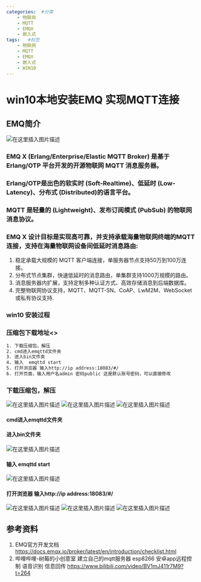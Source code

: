 ```yaml
---
categories:  #分类
    - 物联网
    - MQTT
    - EMQX
    - 嵌入式
tags:   #标签
    - 物联网
    - MQTT
    - EMQX
    - 嵌入式
    - WIN10
---
```

# win10本地安装EMQ 实现MQTT连接
<!-- more -->
## EMQ简介
![在这里插入图片描述](https://img-blog.csdnimg.cn/20200430083013451.png?x-oss-process=image/watermark,type_ZmFuZ3poZW5naGVpdGk,shadow_10,text_aHR0cHM6Ly9ibG9nLmNzZG4ubmV0L3dlaXhpbl80MzU5OTM5MA==,size_16,color_FFFFFF,t_70#pic_center)
### EMQ X (Erlang/Enterprise/Elastic MQTT Broker) 是基于 Erlang/OTP 平台开发的开源物联网 MQTT 消息服务器。
### Erlang/OTP是出色的软实时 (Soft-Realtime)、低延时 (Low-Latency)、分布式 (Distributed)的语言平台。
### MQTT 是轻量的 (Lightweight)、发布订阅模式 (PubSub) 的物联网消息协议。
### EMQ X 设计目标是实现高可靠，并支持承载海量物联网终端的MQTT连接，支持在海量物联网设备间低延时消息路由:
1. 稳定承载大规模的 MQTT 客户端连接，单服务器节点支持50万到100万连接。
2. 分布式节点集群，快速低延时的消息路由，单集群支持1000万规模的路由。
3. 消息服务器内扩展，支持定制多种认证方式、高效存储消息到后端数据库。
4. 完整物联网协议支持，MQTT、MQTT-SN、CoAP、LwM2M、WebSocket 或私有协议支持.
### win10 安装过程
### 压缩包下载地址<>
```bash
1. 下载压缩包，解压
2. cmd进入emqttd文件夹
3. 进入bin文件夹
4. 输入  emqttd start
5. 打开浏览器 输入http://ip address:18083/#/
6. 打开页面，输入用户名admin 密码public 这是默认账号密码，可以直接修改
```
### 下载压缩包，解压
![在这里插入图片描述](https://img-blog.csdnimg.cn/20200430084335147.png#pic_center)
![在这里插入图片描述](https://img-blog.csdnimg.cn/20200430084356749.png#pic_center)
![在这里插入图片描述](https://img-blog.csdnimg.cn/20200430084406906.png?x-oss-process=image/watermark,type_ZmFuZ3poZW5naGVpdGk,shadow_10,text_aHR0cHM6Ly9ibG9nLmNzZG4ubmV0L3dlaXhpbl80MzU5OTM5MA==,size_16,color_FFFFFF,t_70#pic_center)
#### cmd进入emqttd文件夹 
#### 进入bin文件夹
![在这里插入图片描述](https://img-blog.csdnimg.cn/20200430084419268.png?x-oss-process=image/watermark,type_ZmFuZ3poZW5naGVpdGk,shadow_10,text_aHR0cHM6Ly9ibG9nLmNzZG4ubmV0L3dlaXhpbl80MzU5OTM5MA==,size_16,color_FFFFFF,t_70#pic_center)
#### 输入  emqttd start
![在这里插入图片描述](https://img-blog.csdnimg.cn/20200430084601393.png?x-oss-process=image/watermark,type_ZmFuZ3poZW5naGVpdGk,shadow_10,text_aHR0cHM6Ly9ibG9nLmNzZG4ubmV0L3dlaXhpbl80MzU5OTM5MA==,size_16,color_FFFFFF,t_70#pic_center)
#### 打开浏览器 输入http://ip address:18083/#/
![在这里插入图片描述](https://img-blog.csdnimg.cn/20200430084704299.png?x-oss-process=image/watermark,type_ZmFuZ3poZW5naGVpdGk,shadow_10,text_aHR0cHM6Ly9ibG9nLmNzZG4ubmV0L3dlaXhpbl80MzU5OTM5MA==,size_16,color_FFFFFF,t_70#pic_center)
![在这里插入图片描述](https://img-blog.csdnimg.cn/20200430084820610.png?x-oss-process=image/watermark,type_ZmFuZ3poZW5naGVpdGk,shadow_10,text_aHR0cHM6Ly9ibG9nLmNzZG4ubmV0L3dlaXhpbl80MzU5OTM5MA==,size_16,color_FFFFFF,t_70#pic_center)
![在这里插入图片描述](https://img-blog.csdnimg.cn/20200430084834356.png?x-oss-process=image/watermark,type_ZmFuZ3poZW5naGVpdGk,shadow_10,text_aHR0cHM6Ly9ibG9nLmNzZG4ubmV0L3dlaXhpbl80MzU5OTM5MA==,size_16,color_FFFFFF,t_70#pic_center)
## 参考资料
1. EMQ官方开发文档<https://docs.emqx.io/broker/latest/en/introduction/checklist.html>
2.  哔哩哔哩-树莓的小创意室 建立自己的mqtt服务器 esp8266 安卓app远程控制 语音识别 信息回传 <https://www.bilibili.com/video/BV1mJ411r7M9?t=264>









